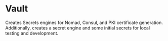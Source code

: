 # Vault

Creates Secrets engines for Nomad, Consul, and PKI certificate generation. Additionally, creates a secret engine and some initial secrets for local testing and development.
